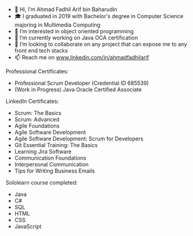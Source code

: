 - 👋 Hi, I’m Ahmad Fadhil Arif bin Baharudin
- 🎓 I graduated in 2019 with Bachelor's degree in Computer Science majoring in Multimedia Computing
- 👀 I’m interested in object oriented programming
- 🌱 I’m currently working on Java OCA certification
- 💞️ I’m looking to collaborate on any project that can expose me to any front end tech stacks
- 📫 Reach me on www.linkedin.com/in/ahmadfadhilarif

Professional Certificates:
- Professional Scrum Developer (Credential ID 685539)
- (Work in Progress) Java Oracle Certified Associate

LinkedIn Certificates:
- Scrum: The Basics
- Scrum: Advanced
- Agile Foundations
- Agile Software Development
- Agile Software Development: Scrum for Developers
- Git Essential Training: The Basics
- Learning Jira Software
- Communication Foundations
- Interpersonal Communication
- Tips for Writing Business Emails

Sololearn course completed:
- Java
- C#
- SQL
- HTML
- CSS
- JavaScript
